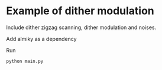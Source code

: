 # Example of dither modulation

Include dither zigzag scanning, dither modulation and noises.

Add almiky as a dependency

Run

`python main.py`


